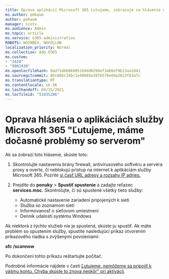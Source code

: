 ```yaml
---
title: Oprava aplikácií Microsoft 365 Ľutujeme, zobrazuje sa hlásenie o problémoch s dočasným serverom
ms.author: pebaum
author: pebaum
manager: scotv
ms.audience: Admin
ms.topic: article
ms.service: o365-administration
ROBOTS: NOINDEX, NOFOLLOW
localization_priority: Normal
ms.collection: Adm_O365
ms.custom:
- "3420"
- "9001430"
ms.openlocfilehash: 0adf1d66869051b9dd8290ef3466ef9b13aa2d41
ms.sourcegitcommit: 8bc60ec34bc1e40685e3976576e04a2623f63a7c
ms.translationtype: MT
ms.contentlocale: sk-SK
ms.lasthandoff: 04/15/2021
ms.locfileid: "51835286"
---
```

# <a name="fixing-the-microsoft-365-apps-sorry-we-are-having-temporary-server-issues-message"></a>Oprava hlásenia o aplikáciách služby Microsoft 365 "Ľutujeme, máme dočasné problémy so serverom"

Ak sa zobrazí toto hlásenie, skúste toto:

1. Skontrolujte nastavenia brány firewall, antivírusového softvéru a servera proxy a overte, či neblokujú prístup na internet k aplikáciám služby Microsoft 365. Pozrite [si časť URL adresy a rozsahy IP adries.](https://docs.microsoft.com/office365/enterprise/urls-and-ip-address-ranges)

2. Prejdite do **ponuky**  >  **Spustiť spustenie** a zadajte reťazec **services.msc.** Skontrolujte, či sú spustené všetky tieto služby:
    - Automatické nastavenie zariadení pripojených k sieti
    - Služba so zoznamom sietí
    - Informovanosť o sieťovom umiestnení
    - Denník udalostí systému Windows

Ak niektorá z týchto služieb nie je spustená, skúste ju spustiť. Ak máte problém so spustením služby, spustite nasledujúci príkaz otvorením príkazového riadka s zvýšenými povoleniami:

**sfc /scannow**

Po dokončení tohto príkazu reštartujte počítač.

Podrobné informácie nájdete v časti [Ľutujeme, nemôžeme sa pripojiť k vášmu kontu. Chyba skúste to znova neskôr" pri aktivácii](https://docs.microsoft.com/office/troubleshoot/activation-installation/issue-when-activate-office-from-office-365).